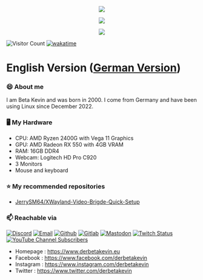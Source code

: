<!--
**derbetakevin/derbetakevin** is a ✨ _special_ ✨ repository because its `README.md` (this file) appears on your GitHub profile.

Here are some ideas to get you started:

- 🔭 I’m currently working on ...
- 🌱 I’m currently learning ...
- 👯 I’m looking to collaborate on ...
- 🤔 I’m looking for help with ...
- 💬 Ask me about ...
- 📫 How to reach me: ...
- 😄 Pronouns: ...
- ⚡ Fun fact: ...
-->

<p align="center"><a href="https://github.com/anuraghazra/github-readme-stats">
  <img align="center" src="https://github-readme-stats.vercel.app/api?username=derbetakevin&show_icons=true&theme=chartreuse-dark" />
</a></p>

<p align="center"><a href="https://git.io/streak-stats">
  <img align="center" src="https://github-readme-streak-stats.herokuapp.com?user=derbetakevin&theme=chartreuse-dark&mode=weekly" />
</a></p>

<p align="center"><a href="https://github.com/derbetakevin/dotfiles">
  <img align="center" src="https://github-readme-stats.vercel.app/api/pin/?username=derbetakevin&repo=dotfiles&show_icons=true&theme=chartreuse-dark&locale=de" />
</a>

![Visitor Count](https://profile-counter.glitch.me/derbetakevin/count.svg) [![wakatime](https://wakatime.com/badge/user/682e2c58-c624-4d98-8b0b-67a56585cdd2.svg)](https://wakatime.com/@682e2c58-c624-4d98-8b0b-67a56585cdd2)

# English Version ([German Version](https://github.com/derbetakevin/derbetakevin/blob/main/README-German.md))
### 😄 About me
I am Beta Kevin and was born in 2000. I come from Germany and have been using Linux since December 2022.

### 🖥️ My Hardware
- CPU: AMD Ryzen 2400G with Vega 11 Graphics
- GPU: AMD Radeon RX 550 with 4GB VRAM
- RAM: 16GB DDR4
- Webcam: Logitech HD Pro C920
- 3 Monitors
- Mouse and keyboard

### ⭐ My recommended repositories
- [JerrySM64/XWayland-Video-Brigde-Quick-Setup](https://github.com/JerrySM64/Xwayland-Video-Bridge-Quick-Setup)

### 📫 Reachable via
[![Discord](https://img.shields.io/badge/Discord-5865F2?style=for-the-badge&logo=discord&logoColor=white)](https://discord.com/users/310769924564058112)
[![Email](https://img.shields.io/badge/EMail-F06B66?style=for-the-badge&logo=Mail.Ru&logoColor=white)](mailto:derbetakevin@outlook.de)
[![Github](https://img.shields.io/badge/GitHub-100000?style=for-the-badge&logo=github&logoColor=white)](https://github.com/derbetakevin)
[![Gitlab](https://img.shields.io/badge/GitLab-E24329?style=for-the-badge&logo=gitlab&logoColor=white)](https://gitlab.com/derbetakevin)
[![Mastodon](https://img.shields.io/badge/Mastodon-6364FF?style=for-the-badge&logo=Mastodon&logoColor=white)](https://social.linux.pizza/@derbetakevin)
[![Twitch Status](https://img.shields.io/twitch/status/derbetakevin?style=for-the-badge)](https://twitch.tv/derbetakevin)
[![YouTube Channel Subscribers](https://img.shields.io/youtube/channel/subscribers/UCuN5q1X5iC8XfrWRU_q2rgA?style=for-the-badge&label=YouTube)](https://www.youtube.com/channel/UCuN5q1X5iC8XfrWRU_q2rgA)

- Homepage   : <https://www.derbetakevin.eu>
- Facebook   : <https://www.facebook.com/derbetakevin>
- Instagram  : <https://www.instagram.com/derbetakevin>
- Twitter    : <https://www.twitter.com/derbetakevin>